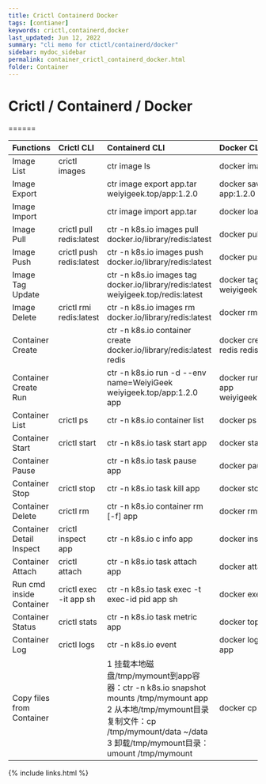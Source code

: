```yaml
---
title: Crictl Containerd Docker
tags: [contianer]
keywords: crictl,containerd,docker
last_updated: Jun 12, 2022
summary: "cli memo for ctictl/containerd/docker"
sidebar: mydoc_sidebar
permalink: container_crictl_containerd_docker.html
folder: Container
---
```


# Crictl / Containerd / Docker
======

| Functions | Crictl CLI | Containerd CLI | Docker CLI |
| :------ | :------ | :------ | :------ |
| Image List | crictl images | ctr image ls | docker images |
| Image Export |  | ctr image export app.tar weiyigeek.top/app:1.2.0 | docker save -o app.tar app:1.2.0 |
| Image Import | | ctr image import app.tar | docker load -i app.tar |
| Image Pull | crictl pull redis:latest | ctr -n k8s.io images pull docker.io/library/redis:latest | docker pull redis:latest |
| Image Push | crictl push redis:latest | ctr -n k8s.io images push docker.io/library/redis:latest | docker push redis:latest |
| Image Tag Update | | ctr -n k8s.io images tag docker.io/library/redis:latest weiyigeek.top/redis:latest | docker tag redis:latest weiyigeek.top/redis:latest |
| Image Delete | crictl rmi redis:latest | ctr -n k8s.io images rm docker.io/library/redis:latest | docker rmi redis:latest |
| Container Create | | ctr -n k8s.io container create docker.io/library/redis:latest redis | docker create --name redis redis:latest |
| Container Create Run | | ctr -n k8s.io run -d --env name=WeiyiGeek weiyigeek.top/app:1.2.0 app | docker run -d --name app weiyigeek.top/app:1.2.0 |
| Container List | crictl ps | ctr -n k8s.io container list | docker ps |
| Container Start| crictl start | ctr -n k8s.io task start app | docker start app |
| Container Pause |  | ctr -n k8s.io task pause app | docker pause app |
| Container Stop | crictl stop | ctr -n k8s.io task kill app | docker stop app |
| Container Delete | crictl rm | ctr -n k8s.io container rm [-f] app | docker rm [-f] app |
| Container Detail Inspect | crictl inspect app | ctr -n k8s.io c info app |docker inspect app |
| Container Attach | crictl attach | ctr -n k8s.io task attach app | docker attach app |
| Run cmd inside Container | crictl exec -it app sh | ctr -n k8s.io task exec -t exec-id pid app sh | docker exec -it app sh |
| Container Status | crictl stats | ctr -n k8s.io task metric app | docker top app |
| Container Log | crictl logs | ctr -n k8s.io event | docker logs --tail 50 app |
| Copy files from Container | | 1 挂载本地磁盘/tmp/mymount到app容器：ctr -n k8s.io snapshot mounts /tmp/mymount app <br/> 2 从本地/tmp/mymount目录复制文件：cp /tmp/mymount/data ~/data <br/> 3 卸载/tmp/mymount目录：umount /tmp/mymount | docker cp |


{% include links.html %}
